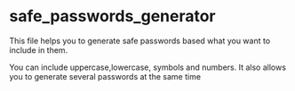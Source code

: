 # safe_passwords_generator

This file helps you to generate safe passwords based what you want to include in them. 

You can include uppercase,lowercase, symbols and numbers.
It also allows you to generate several passwords at the same time
